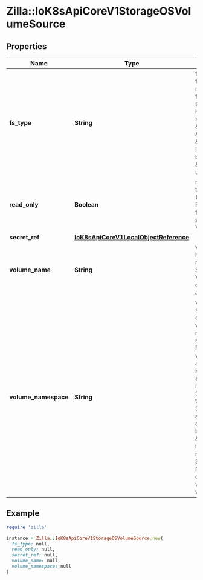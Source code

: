 # Zilla::IoK8sApiCoreV1StorageOSVolumeSource

## Properties

| Name | Type | Description | Notes |
| ---- | ---- | ----------- | ----- |
| **fs_type** | **String** | fsType is the filesystem type to mount. Must be a filesystem type supported by the host operating system. Ex. \&quot;ext4\&quot;, \&quot;xfs\&quot;, \&quot;ntfs\&quot;. Implicitly inferred to be \&quot;ext4\&quot; if unspecified. | [optional] |
| **read_only** | **Boolean** | readOnly defaults to false (read/write). ReadOnly here will force the ReadOnly setting in VolumeMounts. | [optional] |
| **secret_ref** | [**IoK8sApiCoreV1LocalObjectReference**](IoK8sApiCoreV1LocalObjectReference.md) |  | [optional] |
| **volume_name** | **String** | volumeName is the human-readable name of the StorageOS volume.  Volume names are only unique within a namespace. | [optional] |
| **volume_namespace** | **String** | volumeNamespace specifies the scope of the volume within StorageOS.  If no namespace is specified then the Pod&#39;s namespace will be used.  This allows the Kubernetes name scoping to be mirrored within StorageOS for tighter integration. Set VolumeName to any name to override the default behaviour. Set to \&quot;default\&quot; if you are not using namespaces within StorageOS. Namespaces that do not pre-exist within StorageOS will be created. | [optional] |

## Example

```ruby
require 'zilla'

instance = Zilla::IoK8sApiCoreV1StorageOSVolumeSource.new(
  fs_type: null,
  read_only: null,
  secret_ref: null,
  volume_name: null,
  volume_namespace: null
)
```

